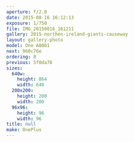 ```yaml
---
aperture: f/2.0
date: 2015-08-16 16:12:13
exposure: 1/750
file: IMG_20150816_161211
gallery: 2015-northen-ireland-giants-causeway
layout: gallery-photo
model: One A0001
next: 960c76e
ordering: 8
previous: 5f0da78
sizes:
  640w:
    height: 864
    width: 640
  200x200:
    height: 200
    width: 200
  96x96:
    height: 96
    width: 96
title: null
make: OnePlus
---
```

